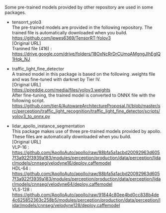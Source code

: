 Some pre-trained models provided by other repository are used in some packages.

 - tensorrt_yolo3 <br>
The pre-trained models are provided in the following repository. The trained file is automatically downloaded when you build. <br>
https://github.com/lewes6369/TensorRT-Yolov3 <br>
\[Original URL] <br>
Tranined file (416) : https://drive.google.com/drive/folders/18OxNcRrDrCUmoAMgngJlhEglQ1Hqk_NJ

- traffic_light_fine_detector <br>
A trained model in this package is based on the following .weights file and was fine-tuned with darknet by Tier IV. <br>
\[Original URL] <br>
https://pjreddie.com/media/files/yolov3.weights <br>
After fine-tuning, the trained model is converted to ONNX file with the following script. <br>
https://github.com/tier4/AutowareArchitectureProposal.IV/blob/master/src/perception/traffic_light_recognition/traffic_light_fine_detector/scripts/yolov3_to_onnx.py <br>

- lidar_apollo_instance_segmentation <br>
This package makes use of three pre-trained models provided by apollo. These files are automatically downloaded when you build. <br>
\[Original URL] <br>
VLP-16 : https://github.com/ApolloAuto/apollo/raw/88bfa5a1acbd20092963d6057f3a922f3939a183/modules/perception/production/data/perception/lidar/models/cnnseg/velodyne16/deploy.caffemodel <br>
HDL-64 : https://github.com/ApolloAuto/apollo/raw/88bfa5a1acbd20092963d6057f3a922f3939a183/modules/perception/production/data/perception/lidar/models/cnnseg/velodyne64/deploy.caffemodel <br>
VLS-128 : https://github.com/ApolloAuto/apollo/raw/91844c80ee4bd0cc838b4de4c625852363c258b5/modules/perception/production/data/perception/lidar/models/cnnseg/velodyne128/deploy.caffemodel <br>
